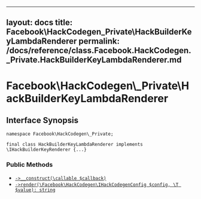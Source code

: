
***

layout: docs
title: Facebook\\HackCodegen\_Private\\HackBuilderKeyLambdaRenderer
permalink: /docs/reference/class.Facebook.HackCodegen._Private.HackBuilderKeyLambdaRenderer.md
---







# Facebook\\HackCodegen\\_Private\\HackBuilderKeyLambdaRenderer




## Interface Synopsis




``` Hack
namespace Facebook\HackCodegen\_Private;

final class HackBuilderKeyLambdaRenderer implements \IHackBuilderKeyRenderer {...}
```




### Public Methods




- [` ->__construct(\callable $callback) `](<class.Facebook.HackCodegen._Private.HackBuilderKeyLambdaRenderer.__construct.md>)
- [` ->render(\Facebook\HackCodegen\IHackCodegenConfig $config, \T $value): string `](<class.Facebook.HackCodegen._Private.HackBuilderKeyLambdaRenderer.render.md>)